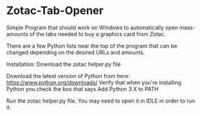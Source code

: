 # Zotac-Tab-Opener
Simple Program that should work on Windows to automatically open mass-amounts of the tabs needed to buy a graphics card from Zotac.

There are a few Python lists near the top of the program that can be changed depending on the desired URLs and amounts.

Installation:
Download the zotac helper.py file

Download the latest version of Python from here: https://www.python.org/downloads/
Verify that when you're installing Python you check the box that says Add Python 3.X to PATH

Run the zotac helper.py file. You may need to open it in IDLE in order to run it.
